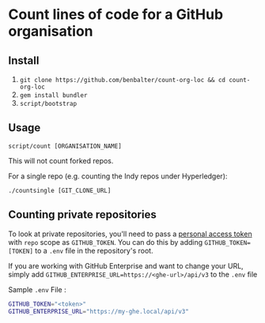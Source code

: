 # Count lines of code for a GitHub organisation

## Install

1. `git clone https://github.com/benbalter/count-org-loc && cd count-org-loc`
2. `gem install bundler`
3. `script/bootstrap`

## Usage

```
script/count [ORGANISATION_NAME]
```

This will not count forked repos.

For a single repo (e.g. counting the Indy repos under Hyperledger):

```
./countsingle [GIT_CLONE_URL]
```

## Counting private repositories

To look at private repositories, you'll need to pass a [personal access token](https://github.com/settings/tokens/new) with `repo` scope as `GITHUB_TOKEN`. You can do this by adding `GITHUB_TOKEN=[TOKEN]` to a `.env` file in the repository's root.

If you are working with GitHub Enterprise and want to change your URL, simply add `GITHUB_ENTERPRISE_URL=https://<ghe-url>/api/v3` to the `.env` file


Sample `.env` File :

```bash
GITHUB_TOKEN="<token>"
GITHUB_ENTERPRISE_URL="https://my-ghe.local/api/v3"
```
